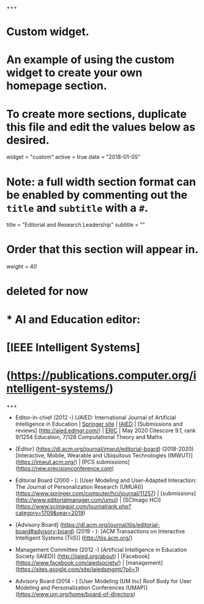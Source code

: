+++
# Custom widget.
# An example of using the custom widget to create your own homepage section.
# To create more sections, duplicate this file and edit the values below as desired.
widget = "custom"
active = true
date = "2018-01-05"

# Note: a full width section format can be enabled by commenting out the `title` and `subtitle` with a `#`.
title = "Editorial and Research Leadership"
subtitle = ""

# Order that this section will appear in.
weight = 40

# deleted for now
# * AI and Education editor:
# [IEEE Intelligent Systems]
# (https://publications.computer.org/intelligent-systems/)

+++

* Editor-in-chief (2012 -)
IJAIED: International Journal of Artificial Intelligence in Education | 
[Springer site](https://www.springer.com/journal/40593) |
[IAIED](http://ijaied.org/journal/) | 
[Submissions and reviews] (http://aied.edmgr.com/) | 
[ERIC](http://eric.ed.gov/?q=International+Journal+of+Artificial+Intelligence+in+Education) |
May 2020 Citescore 9.1, rank 9/1254 Education, 7/128 Computational Theory and Maths

* [Editor] 
(https://dl.acm.org/journal/imwut/editorial-board)
(2018-2020)
[Interactive, Mobile, Wearable and Ubiquitous Technologies (IMWUT)]
(https://imwut.acm.org/) |
[PCS submissions]
(https://new.precisionconference.com)

* Editorial Board (2000 - ):
[User Modeling and User-Adapted Interaction: The Journal of Personalization Research (UMUAI)]
(https://www.springer.com/computer/hci/journal/11257) |
[submissions]
(http://www.editorialmanager.com/umui)
|
[SCImago HCI]
(https://www.scimagojr.com/journalrank.php?category=1709&year=2019)

* [Advisory Board] 
(https://dl.acm.org/journal/tiis/editorial-board#advisory-board)
(2019 - ):
[ACM Transactions on Interactive Intelligent Systems (TiiS)]
(http://tiis.acm.org/)



* Management Committee (2012 -)
[Artificial Intelligence in Education Society (IAIED)]
(http://ijaied.org/about) |
[Facebook] (https://www.facebook.com/aiedsociety/) |
[management] (https://sites.google.com/site/iaiedsmgmt/?pli=1)


* Advisory Board (2014 - )
[User Modeling (UM Inc) Roof Body for User Modeling and Personalization Conferences (UMAP)]
(https://www.um.org/home/board-of-directors)


